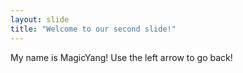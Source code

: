 ```yaml
---
layout: slide
title: "Welcome to our second slide!"
---
```

My name is MagicYang!
Use the left arrow to go back!
